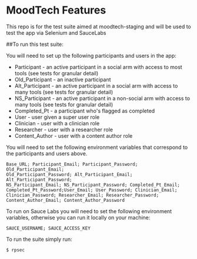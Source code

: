 MoodTech Features
===========

This repo is for the test suite aimed at moodtech-staging and will be used to 
test the app via Selenium and SauceLabs

##To run this test suite:

You will need to set up the following participants and users in the app:

  * Participant - an active participant in a social arm with access to most 
  tools (see tests for granular detail)
  * Old_Participant - an inactive participant 
  * Alt_Participant - an active participant in a social arm with access to 
  many tools (see tests for granular detail)
  * NS_Participant - an active participant in a non-social arm with access to 
  many tools (see tests for granular detail)
  * Completed_Pt - a participant who's flagged as completed
  * User - user given a super user role
  * Clinician - user with a clinician role
  * Researcher - user with a researcher role
  * Content_Author - user with a content author role

You will need to set the following environment variables that correspond to 
the participants and users above.

    Base_URL; Participant_Email; Participant_Password; Old_Participant_Email;
    Old_Participant_Password; Alt_Participant_Email; Alt_Participant_Password; 
    NS_Participant_Email; NS_Participant_Password; Completed_Pt_Email; 
    Completed_Pt_Password;User_Email; User_Password; Clinician_Email; 
    Clinician_Password; Researcher_Email; Researcher_Password; 
    Content_Author_Email; Content_Author_Password

To run on Sauce Labs you will need to set the following environment variables, 
otherwise you can run it locally on your machine:

    SAUCE_USERNAME; SAUCE_ACCESS_KEY

To run the suite simply run:

    $ rpsec